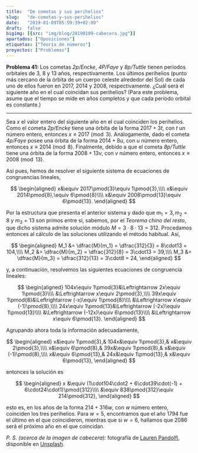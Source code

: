 ```yaml
---
title:  "De cometas y sus perihelios"
slug:   "de-cometas-y-sus-perihelios"
date:   "2019-01-09T05:59:39+02:00"
draft:  false
bigimg: [{src: "img/blog/20190109-cabecera.jpg"}]
apartados: ["Oposiciones"]
etiquetas: ["Teoría de números"]
proyectos: ["Problemas"]
---
```


**Problema 41:** Los cometas *2p/Encke*, *4P/Faye* y *8p/Tuttle* tienen períodos orbitales de $3$, $8$ y $13$ años, respectivamente. Los últimos perihelios (punto más cercano de la órbita de un cuerpo celeste alrededor del Sol) de cada uno de ellos fueron en $2017$, $2014$ y $2008$, respectivamente. ¿Cuál será el siguiente año en el cual coincidan sus perihelios? (Para este problema, asume que el tiempo se mide en años completos y que cada período orbital es constante.)

<!--more-->

***

Sea $x$ el valor entero del siguiente año en el cual coinciden los perihelios. Como el cometa *2p/Encke* tiene una órbita de la forma $2017+3t$, con $t$ un número entero, entonces $x\equiv 2017\pmod{3}$. Análogamente, dado el cometa *4p/Faye* posee una órbita de la forma $2014+8u$, con $u$ número entero, entonces $x\equiv 2014\pmod{8}$. Finalmente, debido a que el cometa *8p/Tuttle* tiene una órbita de la forma $2008+13v$, con $v$ número entero, entonces $x\equiv 2008\pmod{13}$.

Así pues, hemos de resolver el siguiente sistema de ecuaciones de congruencias lineales,

$$
\begin{aligned}
x&\equiv 2017\pmod{3}\equiv 1\pmod{3},\\\\ x&\equiv 2014\pmod{8},\equiv 6\pmod{8}\\\\ x&\equiv 2008\pmod{13}\equiv 6\pmod{13}.
\end{aligned}
$$

Por la estructura que presenta el anterior sistema y dado que $m_1=3, m_2=8$ y $m_3=13$ son primos entre sí, sabemos, por el *Teorema chino del resto*, que dicho sistema admite solución módulo $M=3\cdot8\cdot13 = 312$. Procedamos entonces al cálculo de las soluciones utilizando el método habitual. Así,

$$
\begin{aligned}
M_1 &= \dfrac{M}{m_1} = \dfrac{312}{3} = 8\cdot13 = 104,\\\\ M_2 &= \dfrac{M}{m_2} = \dfrac{312}{8} = 3\cdot13 = 39,\\\\ M_3 &= \dfrac{M}{m_3} = \dfrac{312}{13} = 3\cdot8 = 24,
\end{aligned}
$$

y, a continuación, resolvemos las siguientes ecuaciones de congruencia lineales:

$$
\begin{aligned}
104x\equiv 1\pmod{3}&\Leftrightarrow 2x\equiv 1\pmod{3}\\\\ &\Leftrightarrow x\equiv 2\pmod{3},\\\\ 39x\equiv 1\pmod{8}&\Leftrightarrow (-x)\equiv 1\pmod{8}\\\\ &\Leftrightarrow x\equiv (-1)\pmod{8},\\\\ 24x\equiv 1\pmod{13}&\Leftrightarrow (-2x)\equiv 1\pmod{13}\\\\ &\Leftrightarrow (-12x)\equiv 6\pmod{13}\\\\ &\Leftrightarrow x\equiv 6\pmod{13}.
\end{aligned}
$$

Agrupando ahora toda la información adecuadamente,

$$
\begin{aligned}
x&\equiv 1\pmod{3},& 104x&\equiv 1\pmod{3},& x&\equiv 2\pmod{3},\\\\ x&\equiv 6\pmod{8},& 39x&\equiv 1\pmod{8},& x&\equiv (-1)\pmod{8},\\\\ x&\equiv 6\pmod{13},& 24x&\equiv 1\pmod{13},& x&\equiv 6\pmod{13},
\end{aligned}
$$

entonces la solución es 

$$
\begin{aligned}
x &\equiv (1\cdot104\cdot2 + 6\cdot39\cdot(-1) + 6\cdot24\cdot1)\pmod{312}\\\\ &\equiv 838\pmod{312}\equiv 214\pmod{312},
\end{aligned}
$$

esto es, en los años de la forma $214+316w$, con $w$ número entero, coinciden los tres perihelios. Para $w=5$, encontramos que el año $1794$ fue el último en el que coincidieron, mientras que si $w=6$, hallamos que $2086$ será el próximo año en el que coincidan.

*P. S. (acerca de la imagen de cabecera):* fotografía de [Lauren Pandolfi](https://unsplash.com/@laurencpandolfi), disponible en [Unsplash](https://unsplash.com/photos/zD5ry8Up83M).